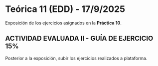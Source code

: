 # Teórica 11 (EDD) - 17/9/2025

Exposición de los ejercicios asignados en la **Práctica 10**.

## ACTIVIDAD EVALUADA II - GUÍA DE EJERCICIO 15%

Posterior a la exposición, subir los ejercicios realizados a plataforma.